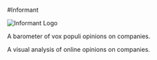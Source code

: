 #Informant

![Informant Logo](/blob/dev/informant_1.svg)

A barometer of vox populi opinions on companies. 

A visual analysis of online opinions on companies.

